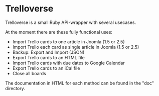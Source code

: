 # Trelloverse
Trelloverse is a small Ruby API-wrapper with several usecases.

At the moment there are these fully functional uses:
* Import Trello cards to one article in Joomla (1.5 or 2.5)
* Import Trello each card as single article in Joomla (1.5 or 2.5)
* Backup: Export and Import (JSON)
* Export Trello cards to an HTML file
* Import Trello cards with due dates to Google Calendar
* Export Trello cards to an iCal file
* Close all boards 

The documentation in HTML for each method can be found in the "doc" directory.